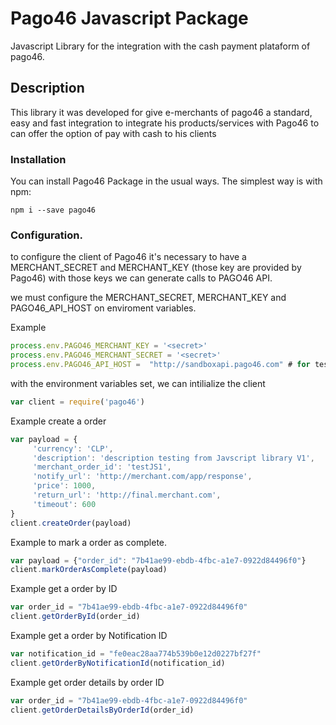 # Pago46 Javascript Package

Javascript Library for the integration with the cash payment plataform of pago46.

## Description

This library it was developed for give e-merchants of pago46 a standard, easy and fast integration to integrate his products/services with Pago46 to can offer the option of pay with cash to his clients


###  Installation

You can install Pago46 Package in the usual ways. The simplest way is with npm:

```
npm i --save pago46
```

### Configuration.

to configure the client of Pago46 it's necessary to have a MERCHANT_SECRET and MERCHANT_KEY (those key are provided by Pago46)
with those keys we can generate calls to PAGO46 API.

we must configure the MERCHANT_SECRET, MERCHANT_KEY and PAGO46_API_HOST on enviroment variables.


Example
```javascript
process.env.PAGO46_MERCHANT_KEY = '<secret>'
process.env.PAGO46_MERCHANT_SECRET = '<secret>'
process.env.PAGO46_API_HOST =  "http://sandboxapi.pago46.com" # for testing  or "https://api.pago46.com" for production
```

with the environment variables set, we can intilialize the client 


```javascript
var client = require('pago46')
```
Example create a order

```javascript
var payload = {
     'currency': 'CLP',
     'description': 'description testing from Javscript library V1',
     'merchant_order_id': 'testJS1',
     'notify_url': 'http://merchant.com/app/response',
     'price': 1000,
     'return_url': 'http://final.merchant.com',
     'timeout': 600
}
client.createOrder(payload)
```

Example to mark a order as complete.

```javascript
var payload = {"order_id": "7b41ae99-ebdb-4fbc-a1e7-0922d84496f0"}
client.markOrderAsComplete(payload)
```
Example get a order by ID

```javascript
var order_id = "7b41ae99-ebdb-4fbc-a1e7-0922d84496f0"
client.getOrderById(order_id)
```
Example get a order by Notification ID

```javascript
var notification_id = "fe0eac28aa774b539b0e12d0227bf27f"
client.getOrderByNotificationId(notification_id)
```
Example get order details by order ID

```javascript
var order_id = "7b41ae99-ebdb-4fbc-a1e7-0922d84496f0"
client.getOrderDetailsByOrderId(order_id)
```

